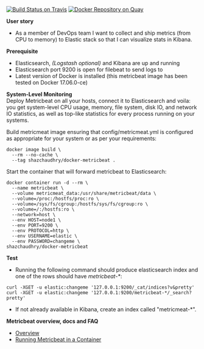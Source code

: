 [![Build Status on Travis](https://travis-ci.org/shazChaudhry/docker-metricbeat.svg?branch=master)](https://travis-ci.org/shazChaudhry/docker-metricbeat "Build Status on Travis")
[![Docker Repository on Quay](https://quay.io/repository/shazchaudhry/docker-metricbeat/status "Docker Repository on Quay")](https://quay.io/repository/shazchaudhry/docker-metricbeat)

**User story**
* As a member of DevOps team I want to collect and ship metrics (from CPU to memory) to Elastic stack so that I can visualize stats in Kibana.

**Prerequisite**
* Elasticsearch, _(Logstash optional)_ and Kibana are up and running
* Elasticsearch port 9200 is open for filebeat to send logs to
* Latest version of Docker is installed (this metricbeat image has been tested on Docker 17.06.0-ce)


**System-Level Monitoring**<br>
Deploy Metricbeat on all your   hosts, connect it to Elasticsearch and voila: you get system-level CPU usage, memory, file system, disk IO, and network IO statistics, as well as top-like statistics for every process running on your systems.

Build metricmeat image ensuring that config/metricmeat.yml is configured as appropriate for your system or as per your requirements:
```
docker image build \
  --rm --no-cache \
  --tag shazchaudhry/docker-metricbeat .
```
Start the container that will forward metricbeat to Elasticsearch:
```
docker container run -d --rm \
  --name metricbeat \
  --volume metricmeat_data:/usr/share/metricbeat/data \
  --volume=/proc:/hostfs/proc:ro \
  --volume=/sys/fs/cgroup:/hostfs/sys/fs/cgroup:ro \
  --volume=/:/hostfs:ro \
  --network=host \
  --env HOST=node1 \
  --env PORT=9200 \
  --env PROTOCOL=http \
  --env USERNAME=elastic \
  --env PASSWORD=changeme \
shazchaudhry/docker-metricbeat
```

**Test**
* Running the following command should produce elasticsearch index and one of the rows should have _metricbeat-*_:
```
curl -XGET -u elastic:changeme '127.0.0.1:9200/_cat/indices?v&pretty'
curl -XGET -u elastic:changeme '127.0.0.1:9200/metricbeat-*/_search?pretty'
```
* If not already available in Kibana, create an index called "metricmeat-*".

**Metricbeat overview, docs and FAQ**

* [Overview](https://www.elastic.co/guide/en/beats/metricbeat/current/metricbeat-overview.html)
* [Running Metricbeat in a Container](https://www.elastic.co/guide/en/beats/metricbeat/5.x/running-in-container.html)
